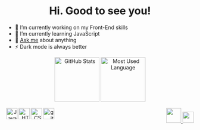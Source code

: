 <h1 align="center">Hi. Good to see you!</h1>

- 🔭 I’m currently working on my Front-End skills
- 🌱 I’m currently learning JavaScript
- 💬 <a href="mailto:estiga27@gmail.com?Subject=Desde%20GitHub">Ask me</a> about anything
- ⚡️ Dark mode is always better

<div align="center">
  <img align="center" title="GitHub Stats" alt="GitHub Stats" height="120em" src="https://github-readme-stats.vercel.app/api?username=ezEst6&show_icons=true&theme=chartreuse-dark&hide=contribs&custom_title=ezEst's GitHub Stats&include_all_commits=true&count_private=true&hide_border=true&bg_color=0d1117">
  <img align="center" title="Most Used Language" alt="Most Used Language" height="120em" src="https://github-readme-stats.vercel.app/api/wakatime?username=ezEst&langs_count=4&custom_title=Most Used&hide=markdown&layout=compact&theme=chartreuse-dark&hide_border=true&bg_color=0d1117">
</div>
<br>
<div align="right">
  <img align="left" title="JavaScript" alt="JavaScript" height="30" width="30" src="https://raw.githubusercontent.com/ezEst6/ezEst6/4c89f4a4bc07f0b701e2338e794815d2ef13a94c/img/JavaScript.svg">
  <img align="left" title="HTML5" alt="HTML5" height="30" width="30" src="https://raw.githubusercontent.com/ezEst6/ezEst6/4c89f4a4bc07f0b701e2338e794815d2ef13a94c/img/HTML5.svg">
  <img align="left" title="CSS3" alt="CSS3" height="30" width="30" src="https://raw.githubusercontent.com/ezEst6/ezEst6/4c89f4a4bc07f0b701e2338e794815d2ef13a94c/img/CSS3.svg">
  <img align="left" title="git" alt="git" height="30" width="30" src="https://raw.githubusercontent.com/ezEst6/ezEst6/4c89f4a4bc07f0b701e2338e794815d2ef13a94c/img/git.svg">
  <a align="right" title="Gmail" alt="Gmail" href="mailto:estiga27@gmail.com?Subject=Desde%20GitHub" target="_blank">
    <img height="40" src="https://raw.githubusercontent.com/ezEst6/ezEst6/f7c72b125b14f0d1398b4ad01799dc4bbf58f5e7/img/Gmail.svg">
  </a>
  <a align="right" title="LinkedIn" alt="LinkedIn" href="https://www.linkedin.com/in/ezequiel-estigarribia" target="_blank">
    <img height="30" width="30" src="https://raw.githubusercontent.com/ezEst6/ezEst6/4c89f4a4bc07f0b701e2338e794815d2ef13a94c/img/LinkedIn.svg">
  </a>
</div>
